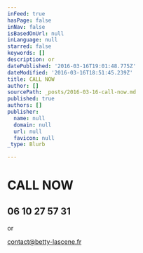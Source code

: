 ```yaml
---
inFeed: true
hasPage: false
inNav: false
isBasedOnUrl: null
inLanguage: null
starred: false
keywords: []
description: or
datePublished: '2016-03-16T19:01:48.775Z'
dateModified: '2016-03-16T18:51:45.239Z'
title: CALL NOW
author: []
sourcePath: _posts/2016-03-16-call-now.md
published: true
authors: []
publisher:
  name: null
  domain: null
  url: null
  favicon: null
_type: Blurb

---
```

# CALL NOW

## 06 10 27 57 31

or

contact@betty-lascene.fr